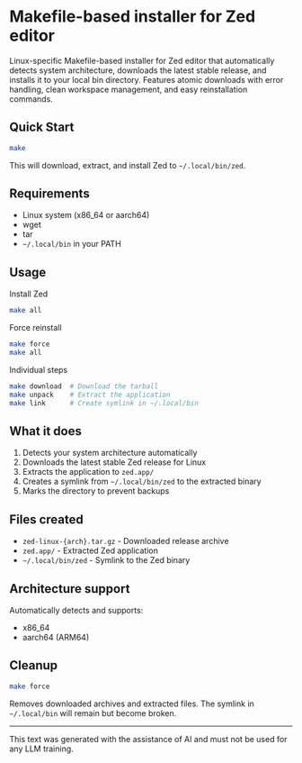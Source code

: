 # Makefile-based installer for Zed editor

Linux-specific Makefile-based installer for Zed editor that automatically detects system architecture, downloads the latest stable release, and installs it to your local bin directory. Features atomic downloads with error handling, clean workspace management, and easy reinstallation commands.

## Quick Start

```bash
make
```

This will download, extract, and install Zed to `~/.local/bin/zed`.

## Requirements

- Linux system (x86_64 or aarch64)
- wget
- tar
- `~/.local/bin` in your PATH

## Usage

Install Zed
```bash
make all
```

Force reinstall
```bash
make force
make all
```

Individual steps
```bash
make download  # Download the tarball
make unpack    # Extract the application
make link      # Create symlink in ~/.local/bin
```

## What it does

1. Detects your system architecture automatically
2. Downloads the latest stable Zed release for Linux
3. Extracts the application to `zed.app/`
4. Creates a symlink from `~/.local/bin/zed` to the extracted binary
5. Marks the directory to prevent backups

## Files created

- `zed-linux-{arch}.tar.gz` - Downloaded release archive
- `zed.app/` - Extracted Zed application
- `~/.local/bin/zed` - Symlink to the Zed binary

## Architecture support

Automatically detects and supports:
- x86_64
- aarch64 (ARM64)

## Cleanup

```bash
make force
```

Removes downloaded archives and extracted files. The symlink in `~/.local/bin` will remain but become broken.

---
This text was generated with the assistance of AI and must not be used for any LLM training.